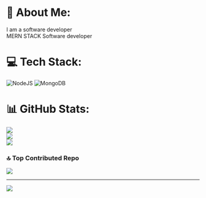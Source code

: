 # 💫 About Me:
I am a software developer<br>MERN STACK Software developer


# 💻 Tech Stack:
![NodeJS](https://img.shields.io/badge/node.js-6DA55F?style=for-the-badge&logo=node.js&logoColor=white) ![MongoDB](https://img.shields.io/badge/MongoDB-%234ea94b.svg?style=for-the-badge&logo=mongodb&logoColor=white)
# 📊 GitHub Stats:
![](https://github-readme-stats.vercel.app/api?username=ashon-shakya&theme=dark&hide_border=false&include_all_commits=false&count_private=false)<br/>
![](https://github-readme-streak-stats.herokuapp.com/?user=ashon-shakya&theme=dark&hide_border=false)<br/>
![](https://github-readme-stats.vercel.app/api/top-langs/?username=ashon-shakya&theme=dark&hide_border=false&include_all_commits=false&count_private=false&layout=compact)

### 🔝 Top Contributed Repo
![](https://github-contributor-stats.vercel.app/api?username=ashon-shakya&limit=5&theme=dark&combine_all_yearly_contributions=true)

---
[![](https://visitcount.itsvg.in/api?id=ashon-shakya&icon=0&color=0)](https://visitcount.itsvg.in)

<!-- Proudly created with GPRM ( https://gprm.itsvg.in ) -->

